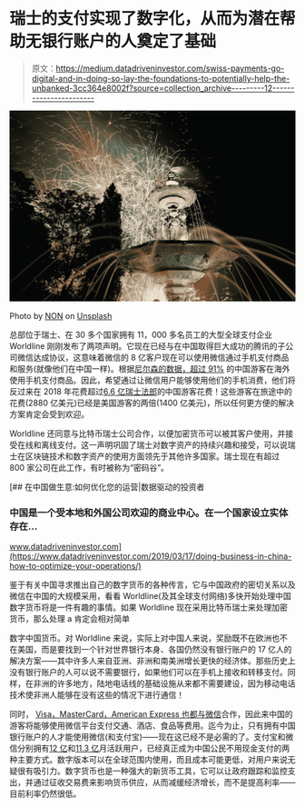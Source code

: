 # 瑞士的支付实现了数字化，从而为潜在帮助无银行账户的人奠定了基础

> 原文：<https://medium.datadriveninvestor.com/swiss-payments-go-digital-and-in-doing-so-lay-the-foundations-to-potentially-help-the-unbanked-3cc364e8002f?source=collection_archive---------12----------------------->

![](img/dd9439cb18b30673f8688028dbf32cfc.png)

Photo by [NON](https://unsplash.com/@non_creation?utm_source=medium&utm_medium=referral) on [Unsplash](https://unsplash.com?utm_source=medium&utm_medium=referral)

总部位于瑞士、在 30 多个国家拥有 11，000 多名员工的大型全球支付企业 Worldline 刚刚发布了两项声明。它现在已经与在中国取得巨大成功的腾讯的子公司微信达成协议，这意味着微信的 8 亿客户现在可以使用微信通过手机支付商品和服务(就像他们在中国一样)。根据[尼尔森的数据，超过 91%](https://www.nielsen.com/cn/en/insights/report/2018/nielsen-over-90-percent-chinese-tourists-would-use-mobile-payment-overseas-given-the-option/) 的中国游客在海外使用手机支付商品。因此，希望通过让微信用户能够使用他们的手机消费，他们将反过来在 2018 年花费超过[6.6 亿瑞士法郎](https://uk.worldline.com/en/home/newsroom/press-releases-general/2019/pr-2019_11_06_01.html)的中国游客花费！这些游客在旅途中的花费(2880 亿美元)已经是美国游客的两倍(1400 亿美元)，所以任何更方便的解决方案肯定会受到欢迎。

Worldline 还同意与比特币瑞士公司合作，以便加密货币可以被其客户使用，并接受在线和离线支付。这一声明巩固了瑞士对数字资产的持续兴趣和接受，可以说瑞士在区块链技术和数字资产的使用方面领先于其他许多国家。瑞士现在有超过 800 家公司在此工作，有时被称为“密码谷”。

[](https://www.datadriveninvestor.com/2019/03/17/doing-business-in-china-how-to-optimize-your-operations/) [## 在中国做生意:如何优化您的运营|数据驱动的投资者

### 中国是一个受本地和外国公司欢迎的商业中心。在一个国家设立实体存在…

www.datadriveninvestor.com](https://www.datadriveninvestor.com/2019/03/17/doing-business-in-china-how-to-optimize-your-operations/) 

鉴于有关中国寻求推出自己的数字货币的各种传言，它与中国政府的密切关系以及微信在中国的大规模采用，看看 Worldline(及其全球支付网络)多快开始处理中国数字货币将是一件有趣的事情。如果 Worldline 现在采用比特币瑞士来处理加密货币，那么处理 a 肯定会相对简单

数字中国货币。对 Worldline 来说，实际上对中国人来说，奖励既不在欧洲也不在美国，而是要找到一个针对世界银行本身、各国仍然没有银行账户的 17 亿人的解决方案——其中许多人来自亚洲、非洲和南美洲增长更快的经济体。那些历史上没有银行账户的人可以说不需要银行，如果他们可以在手机上接收和转移支付。同样，在非洲的许多地方，陆地电话线的基础设施从来都不需要建设，因为移动电话技术使非洲人能够在没有这些的情况下进行通信！

同时， [Visa，MasterCard，American Express 也都与微信](https://techwireasia.com/2019/11/foreign-professionals-and-tourists-in-china-can-finally-use-wechat-pay/)合作，因此来中国的游客将能够使用微信平台支付交通、酒店、食品等费用。迄今为止，只有拥有中国银行账户的人才能使用微信(和支付宝)——现在这已经不是必需的了。支付宝和微信分别拥有[12 亿](http://www.xinhuanet.com/english/2019-10/01/c_138440413.htm)和[11.3 亿](https://www.statista.com/statistics/255778/number-of-active-wechat-messenger-accounts/)月活跃用户，已经真正成为中国公民不用现金支付的两种主要方式。数字版本可以在全球范围内使用，而且成本可能更低，对用户来说无疑很有吸引力。数字货币也是一种强大的新货币工具，它可以让政府跟踪和监控支出，并通过征收交易费来影响货币供应，从而减缓经济增长，而不是提高利率——目前利率仍然很低。